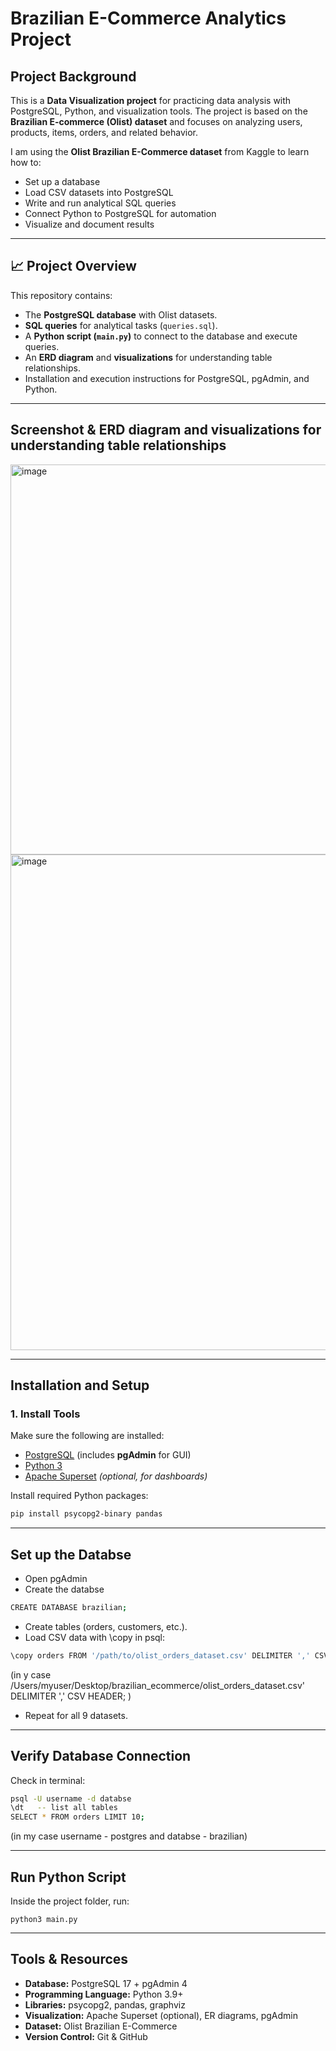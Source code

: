 # Brazilian E-Commerce Analytics Project

## Project Background
This is a **Data Visualization project** for practicing data analysis with PostgreSQL, Python, and visualization tools. The project is based on the **Brazilian E-commerce (Olist) dataset** and focuses on analyzing users, products, items, orders, and related behavior. 

I am using the **Olist Brazilian E-Commerce dataset** from Kaggle to learn how to:
- Set up a database
- Load CSV datasets into PostgreSQL
- Write and run analytical SQL queries
- Connect Python to PostgreSQL for automation
- Visualize and document results

---

## 📈 Project Overview
This repository contains:
- The **PostgreSQL database** with Olist datasets.
- **SQL queries** for analytical tasks (`queries.sql`).
- A **Python script (`main.py`)** to connect to the database and execute queries.
- An **ERD diagram** and **visualizations** for understanding table relationships.
- Installation and execution instructions for PostgreSQL, pgAdmin, and Python.

---

## Screenshot & **ERD diagram** and **visualizations** for understanding table relationships
<img width="806" height="624" alt="image" src="https://github.com/user-attachments/assets/028955c2-735e-49a0-9881-b6254ff24e10" />
<img width="1412" height="793" alt="image" src="https://github.com/user-attachments/assets/0d0e9feb-0b49-4742-8edd-a23d17640091" />




---

## Installation and Setup

### 1. Install Tools
Make sure the following are installed:
- [PostgreSQL](https://www.postgresql.org/download/) (includes **pgAdmin** for GUI)
- [Python 3](https://www.python.org/downloads/)
- [Apache Superset](https://superset.apache.org/) *(optional, for dashboards)*

Install required Python packages:
```bash
pip install psycopg2-binary pandas
``` 

---

## Set up the Databse 
- Open pgAdmin
- Create the databse
```bash
CREATE DATABASE brazilian;
```  

- Create tables (orders, customers, etc.).
- Load CSV data with \copy in psql:
```bash
\copy orders FROM '/path/to/olist_orders_dataset.csv' DELIMITER ',' CSV HEADER;
``` 
(in y case /Users/myuser/Desktop/brazilian_ecommerce/olist_orders_dataset.csv'
DELIMITER ',' CSV HEADER; )
- Repeat for all 9 datasets.

---

## Verify Database Connection

Check in terminal:
```bash
psql -U username -d databse  
\dt   -- list all tables
SELECT * FROM orders LIMIT 10;
``` 
(in my case username - postgres and databse - brazilian)

---

## Run Python Script

Inside the project folder, run:
```bush
python3 main.py
``` 

---

## Tools & Resources

- **Database:** PostgreSQL 17 + pgAdmin 4
- **Programming Language:** Python 3.9+
- **Libraries:** psycopg2, pandas, graphviz
- **Visualization:** Apache Superset (optional), ER diagrams, pgAdmin
- **Dataset:** Olist Brazilian E-Commerce
- **Version Control:** Git & GitHub


 
